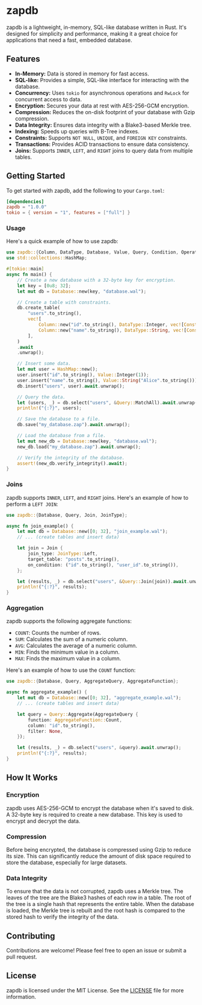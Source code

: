 # zapdb

zapdb is a lightweight, in-memory, SQL-like database written in Rust. It's designed for simplicity and performance, making it a great choice for applications that need a fast, embedded database.

## Features

- **In-Memory:** Data is stored in memory for fast access.
- **SQL-like:** Provides a simple, SQL-like interface for interacting with the database.
- **Concurrency:** Uses `tokio` for asynchronous operations and `RwLock` for concurrent access to data.
- **Encryption:** Secures your data at rest with AES-256-GCM encryption.
- **Compression:** Reduces the on-disk footprint of your database with Gzip compression.
- **Data Integrity:** Ensures data integrity with a Blake3-based Merkle tree.
- **Indexing:** Speeds up queries with B-Tree indexes.
- **Constraints:** Supports `NOT NULL`, `UNIQUE`, and `FOREIGN KEY` constraints.
- **Transactions:** Provides ACID transactions to ensure data consistency.
- **Joins:** Supports `INNER`, `LEFT`, and `RIGHT` joins to query data from multiple tables.

## Getting Started

To get started with zapdb, add the following to your `Cargo.toml`:

```toml
[dependencies]
zapdb = "1.0.0"
tokio = { version = "1", features = ["full"] }
```

### Usage

Here's a quick example of how to use zapdb:

```rust
use zapdb::{Column, DataType, Database, Value, Query, Condition, Operator, Constraint};
use std::collections::HashMap;

#[tokio::main]
async fn main() {
    // Create a new database with a 32-byte key for encryption.
    let key = [0u8; 32];
    let mut db = Database::new(key, "database.wal");

    // Create a table with constraints.
    db.create_table(
        "users".to_string(),
        vec![
            Column::new("id".to_string(), DataType::Integer, vec![Constraint::NotNull, Constraint::Unique]),
            Column::new("name".to_string(), DataType::String, vec![Constraint::NotNull]),
        ],
    )
    .await
    .unwrap();

    // Insert some data.
    let mut user = HashMap::new();
    user.insert("id".to_string(), Value::Integer(1));
    user.insert("name".to_string(), Value::String("Alice".to_string()));
    db.insert("users", user).await.unwrap();

    // Query the data.
    let (users, _) = db.select("users", &Query::MatchAll).await.unwrap();
    println!("{:?}", users);

    // Save the database to a file.
    db.save("my_database.zap").await.unwrap();

    // Load the database from a file.
    let mut new_db = Database::new(key, "database.wal");
    new_db.load("my_database.zap").await.unwrap();

    // Verify the integrity of the database.
    assert!(new_db.verify_integrity().await);
}
```

### Joins

zapdb supports `INNER`, `LEFT`, and `RIGHT` joins. Here's an example of how to perform a `LEFT JOIN`:

```rust
use zapdb::{Database, Query, Join, JoinType};

async fn join_example() {
    let mut db = Database::new([0; 32], "join_example.wal");
    // ... (create tables and insert data)

    let join = Join {
        join_type: JoinType::Left,
        target_table: "posts".to_string(),
        on_condition: ("id".to_string(), "user_id".to_string()),
    };

    let (results, _) = db.select("users", &Query::Join(join)).await.unwrap();
    println!("{:?}", results);
}
```

### Aggregation

zapdb supports the following aggregate functions:

- `COUNT`: Counts the number of rows.
- `SUM`: Calculates the sum of a numeric column.
- `AVG`: Calculates the average of a numeric column.
- `MIN`: Finds the minimum value in a column.
- `MAX`: Finds the maximum value in a column.

Here's an example of how to use the `COUNT` function:

```rust
use zapdb::{Database, Query, AggregateQuery, AggregateFunction};

async fn aggregate_example() {
    let mut db = Database::new([0; 32], "aggregate_example.wal");
    // ... (create tables and insert data)

    let query = Query::Aggregate(AggregateQuery {
        function: AggregateFunction::Count,
        column: "id".to_string(),
        filter: None,
    });

    let (results, _) = db.select("users", &query).await.unwrap();
    println!("{:?}", results);
}
```

## How It Works

### Encryption

zapdb uses AES-256-GCM to encrypt the database when it's saved to disk. A 32-byte key is required to create a new database. This key is used to encrypt and decrypt the data.

### Compression

Before being encrypted, the database is compressed using Gzip to reduce its size. This can significantly reduce the amount of disk space required to store the database, especially for large datasets.

### Data Integrity

To ensure that the data is not corrupted, zapdb uses a Merkle tree. The leaves of the tree are the Blake3 hashes of each row in a table. The root of the tree is a single hash that represents the entire table. When the database is loaded, the Merkle tree is rebuilt and the root hash is compared to the stored hash to verify the integrity of the data.

## Contributing

Contributions are welcome! Please feel free to open an issue or submit a pull request.

## License

zapdb is licensed under the MIT License. See the [LICENSE](LICENSE) file for more information.
